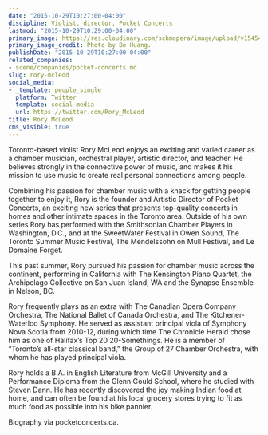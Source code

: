 ```yaml
---
date: "2015-10-29T10:27:00-04:00"
discipline: Violist, director, Pocket Concerts
lastmod: "2015-10-29T10:29:00-04:00"
primary_image: https://res.cloudinary.com/schmopera/image/upload/v1545409169/media/webhook-uploads/1446128683937/15-10-29---RoryMcLeodSquare.jpg.jpg
primary_image_credit: Photo by Bo Huang.
publishDate: "2015-10-29T10:27:00-04:00"
related_companies:
- scene/companies/pocket-concerts.md
slug: rory-mcleod
social_media:
- _template: people_single
  platform: Twitter
  template: social-media
  url: https://twitter.com/Rory_McLeod
title: Rory McLeod
cms_visible: true
---
```


Toronto-based violist Rory McLeod enjoys an exciting and varied career as a chamber musician, orchestral player, artistic director, and teacher. He believes strongly in the connective power of music, and makes it his mission to use music to create real personal connections among people.
 
Combining his passion for chamber music with a knack for getting people together to enjoy it, Rory is the founder and Artistic Director of Pocket Concerts, an exciting new series that presents top-quality concerts in homes and other intimate spaces in the Toronto area. Outside of his own series Rory has performed with the Smithsonian Chamber Players in Washington, D.C., and at the SweetWater Festival in Owen Sound, The Toronto Summer Music Festival, The Mendelssohn on Mull Festival, and Le Domaine Forget.
 
This past summer, Rory pursued his passion for chamber music across the continent, performing in California with The Kensington Piano Quartet, the Archipelago Collective on San Juan Island, WA and the Synapse Ensemble in Nelson, BC.
 
Rory frequently plays as an extra with The Canadian Opera Company Orchestra, The National Ballet of Canada Orchestra, and The Kitchener-Waterloo Symphony. He served as assistant principal viola of Symphony Nova Scotia from 2010-12, during which time The Chronicle Herald chose him as one of Halifax’s Top 20 20-Somethings. He is a member of “Toronto’s all-star classical band,” the Group of 27 Chamber Orchestra, with whom he has played principal viola.
 
Rory holds a B.A. in English Literature from McGill University and a Performance Diploma from the Glenn Gould School, where he studied with Steven Dann. He has recently discovered the joy making Indian food at home, and can often be found at his local grocery stores trying to fit as much food as possible into his bike pannier.

Biography via pocketconcerts.ca.
